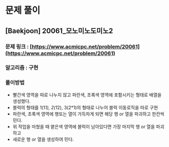 # 문제 풀이

## [Baekjoon] 20061\_모노미노도미노2

### 문제 링크 : [https://www.acmicpc.net/problem/20061](https://www.acmicpc.net/problem/20061)

### 알고리즘 : 구현

### 풀이방법

- 빨간색 영역을 따로 나누지 않고 파란색, 초록색 영역에 포함시키는 형태로 배열을 생성했다.
- 블럭의 형태를 1(1*1), 2(1*2), 3(2*1)의 형태로 나누어 블럭 이동로직을 따로 구현
- 파란색, 초록색 영역에 행또는 열이 가득차게 되면 해당 행 or 열을 파괴하고 한칸씩 민다.
- 위 작업을 마쳤을 때 옅은색 영역에 블럭이 남아있다면 가장 마지막 행 or 열을 파괴하고 
- 새로운 행 or 열을 생성하여 민다.
